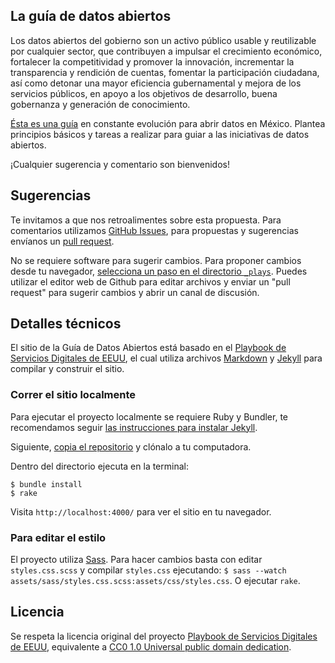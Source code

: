 ## La guía de datos abiertos
Los datos abiertos del gobierno son un activo público usable y reutilizable por cualquier sector, que contribuyen a impulsar el crecimiento económico, fortalecer la competitividad y promover la innovación, incrementar la transparencia y rendición de cuentas, fomentar la participación ciudadana, así como detonar una mayor eficiencia gubernamental y mejora de los servicios públicos, en apoyo a los objetivos de desarrollo, buena gobernanza y generación de conocimiento.

[Ésta es una guía](http://mxabierto.github.io/playbook/) en constante evolución para abrir datos en México. Plantea principios básicos y tareas a realizar para guiar a las iniciativas de datos abiertos.

¡Cualquier sugerencia y comentario son bienvenidos!

## Sugerencias
Te invitamos a que nos retroalimentes sobre esta propuesta. Para comentarios utilizamos [GitHub Issues](https://github.com/mxabierto/playbook/issues), para propuestas y sugerencias envíanos un [pull request](https://help.github.com/articles/creating-a-pull-request "More Information on Submitting Pull Requests").

No se requiere software para sugerir cambios. Para proponer cambios desde tu navegador, [selecciona un paso en el directorio `_plays`](https://github.com/mxabierto/playbook/tree/gh-pages/_plays "Liga a los markdowns de los pasos"). Puedes utilizar el editor web de Github para editar archivos y enviar un "pull request" para sugerir cambios y abrir un canal de discusión. 

## Detalles técnicos

El sitio de la Guía de Datos Abiertos está basado en el [Playbook de Servicios Digitales de EEUU](https://github.com/WhiteHouse/playbook), el cual utiliza archivos [Markdown](https://help.github.com/articles/github-flavored-markdown "Link to More Information About Markdown") y [Jekyll](https://github.com/jekyll/jekyll "Link to More Information about Jekyll") para compilar y construir el sitio.

### Correr el sitio localmente

Para ejecutar el proyecto localmente se requiere Ruby y Bundler, te recomendamos seguir [las instrucciones para instalar Jekyll](https://help.github.com/articles/using-jekyll-with-pages#installing-jekyll "Installation instructions for Jekyll").

Siguiente, [copia el repositorio](http://help.github.com/fork-a-repo/ "Instructions for Forking Your Repository") y clónalo a tu computadora.

Dentro del directorio ejecuta en la terminal:

`$ bundle install`  
`$ rake`

Visita  `http://localhost:4000/` para ver el sitio en tu navegador.

### Para editar el estilo

El proyecto utiliza [Sass](http://sass-lang.com/ "Link to Learn More About Sass"). Para hacer cambios basta con editar `styles.css.scss` y compilar `styles.css` ejecutando: `$ sass --watch assets/sass/styles.css.scss:assets/css/styles.css`. O ejecutar `rake`.

## Licencia

Se respeta la licencia original del proyecto [Playbook de Servicios Digitales de EEUU](https://github.com/WhiteHouse/playbook), equivalente a [CC0 1.0 Universal public domain dedication](https://creativecommons.org/publicdomain/zero/1.0/).
